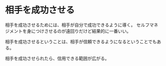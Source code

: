 # 相手を成功させる

相手を成功させるためには、相手が自分で成功できるように導く。
セルフマネジメントを身につけさせるのが遠回りだけど結果的に一番いい。

相手を成功させるということは、相手が信頼できるようになるということでもある。

相手を成功させられたら、信用できる範囲が広がる。

